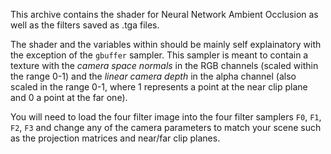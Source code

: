 This archive contains the shader for Neural Network Ambient Occlusion as well 
as the filters saved as .tga files.

The shader and the variables within should be mainly self explainatory with the 
exception of the `gbuffer` sampler. This sampler is meant to contain a texture 
with the _camera space normals_ in the RGB channels (scaled within the range 
0-1) and the _linear camera depth_ in the alpha channel (also scaled in the 
range 0-1, where 1 represents a point at the near clip plane and 0 a point at 
the far one).

You will need to load the four filter image into the four filter samplers `F0`, 
`F1`, `F2`, `F3` and change any of the camera parameters to match your scene 
such as the projection matrices and near/far clip planes.